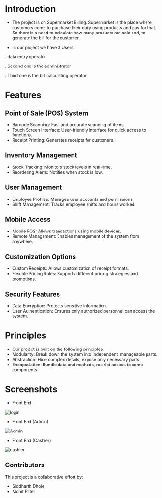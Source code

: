 # Introduction

- The project is on Supermarket Billing. Supermarket is the place where customers come to purchase their daily using products and pay for that. So there is a need to calculate how many products are sold and, to generate the bill for the customer. 

- In our project we have 3 Users 


. data entry operator

. Second one is the administrator

. Third one is the bill calculating operator.

# Features
## Point of Sale (POS) System
- Barcode Scanning: Fast and accurate scanning of items.
- Touch Screen Interface: User-friendly interface for quick access to functions.
- Receipt Printing: Generates receipts for customers.

## Inventory Management
- Stock Tracking: Monitors stock levels in real-time.
- Reordering Alerts: Notifies when stock is low.

## User Management
- Employee Profiles: Manages user accounts and permissions.
- Shift Management: Tracks employee shifts and hours worked.

## Mobile Access
- Mobile POS: Allows transactions using mobile devices.
- Remote Management: Enables management of the system from anywhere.

## Customization Options
- Custom Receipts: Allows customization of receipt formats.
- Flexible Pricing Rules: Supports different pricing strategies and promotions.

## Security Features
- Data Encryption: Protects sensitive information.
- User Authentication: Ensures only authorized personnel can access the system.


# Principles
- Our project is built on the following principles:
- Modularity: Break down the system into independent, manageable parts.
- Abstraction: Hide complex details, expose only necessary parts.
- Encapsulation: Bundle data and methods, restrict access to some components.

# Screenshots
- Front End

![login](https://github.com/Siddharth172004/SuperMarket-Billing-System/assets/165372082/cd4a80fb-0aaf-4283-845d-06a7bb66bc12) 

- Front End (Admin)

![Admin](https://github.com/Siddharth172004/SuperMarket-Billing-System/assets/165372082/a9a64a0d-e633-4dae-920b-b2a64c32e2cc)

- Front End (Cashier)

![cashier](https://github.com/Siddharth172004/SuperMarket-Billing-System/assets/165372082/120ca401-011b-434d-a30a-2ebcabb38e0c)

## Contributors
This project is a collaborative effort by:
- Siddharth Dhole
- Mohit Patel


